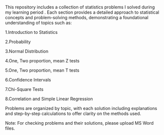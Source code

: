 This repository includes a collection of statistics problems I solved during my learning period . Each section provides a detailed approach to statistical concepts and problem-solving methods, demonstrating a foundational understanding of topics such as:

1.Introduction to Statistics

2.Probability 

3.Normal Distribution

4.One, Two proportion, mean Z tests

5.One, Two proportion, mean T tests

6.Confidence Intervals

7.Chi-Square Tests

8.Correlation and Simple Linear Regression

Problems are organized by topic, with each solution including explanations and step-by-step calculations to offer clarity on the methods used.

Note: For checking problems and their solutions, please upload MS Word files.
